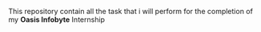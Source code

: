 This repository contain all the task that i will perform for the completion of my **Oasis Infobyte** Internship
